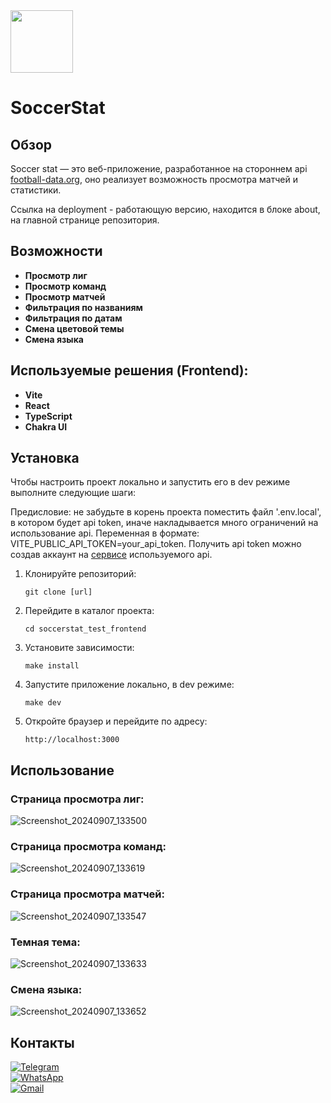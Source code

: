 <img src="https://github.com/user-attachments/assets/865caf71-aa8c-44c5-8fb0-c6b762cc4653" width="100"/>

# SoccerStat

## Обзор
Soccer stat — это веб-приложение, разработанное на стороннем api [football-data.org](www.football-data.org), оно реализует возможность просмотра матчей и статистики.

Ссылка на deployment - работающую версию, находится в блоке about, на главной странице репозитория.

## Возможности
- **Просмотр лиг**
- **Просмотр команд**
- **Просмотр матчей**
- **Фильтрация по названиям**
- **Фильтрация по датам**
- **Смена цветовой темы**
- **Смена языка**

## Используемые решения (Frontend):
- **Vite**
- **React**
- **TypeScript**
- **Chakra UI**

## Установка
Чтобы настроить проект локально и запустить его в dev режиме выполните следующие шаги:

Предисловие: не забудьте в корень проекта поместить файл '.env.local', в котором будет api token, иначе накладывается много ограничений на использование api. Переменная в формате: VITE_PUBLIC_API_TOKEN=your_api_token. Получить api token можно создав аккаунт на [сервисе](https://www.football-data.org/client/register) используемого api.

1. Клонируйте репозиторий:
    ```
    git clone [url]
    ```

2. Перейдите в каталог проекта:
    ```
    cd soccerstat_test_frontend
    ```

3. Установите зависимости:
    ```
    make install
    ```
4. Запустите приложение локально, в dev режиме:
    ```
    make dev
    ```

5. Откройте браузер и перейдите по адресу:
    ```
    http://localhost:3000
    ```

## Использование

### Страница просмотра лиг:
![Screenshot_20240907_133500](https://github.com/user-attachments/assets/58ec837c-3438-4b36-b01c-d2b6cb2b7cda)

### Страница просмотра команд:
![Screenshot_20240907_133619](https://github.com/user-attachments/assets/b0d1d242-4f75-411c-8262-88b4045e4036)

### Страница просмотра матчей:
![Screenshot_20240907_133547](https://github.com/user-attachments/assets/5a899c10-9570-41ca-8547-f433b36d5fd0)

### Темная тема:
![Screenshot_20240907_133633](https://github.com/user-attachments/assets/0ded9f48-a1fd-450c-ba7d-c7f1ba87d64c)

### Смена языка:
![Screenshot_20240907_133652](https://github.com/user-attachments/assets/dad987bc-dddb-4bc8-8e90-1ff89428351e)

## Контакты

[![Telegram](https://img.shields.io/badge/Telegram-2CA5E0?style=for-the-badge&logo=telegram&logoColor=white)](https://t.me/dekimiq)\
[![WhatsApp](https://img.shields.io/badge/WhatsApp-25D366?style=for-the-badge&logo=whatsapp&logoColor=white)](https://wa.me/+79270712518)\
[![Gmail](https://img.shields.io/badge/Gmail-D14836?style=for-the-badge&logo=gmail&logoColor=white)](mailto:dekimiq@gmail.com)

